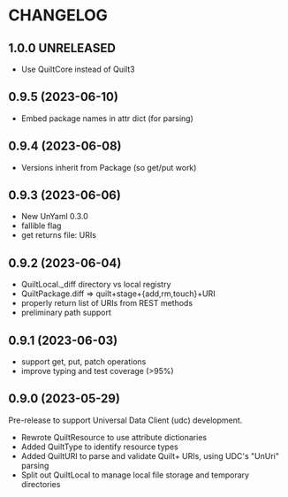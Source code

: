 # CHANGELOG

## 1.0.0 UNRELEASED

- Use QuiltCore instead of Quilt3

## 0.9.5 (2023-06-10)

- Embed package names in attr dict (for parsing)

## 0.9.4 (2023-06-08)

- Versions inherit from Package (so get/put work)

## 0.9.3 (2023-06-06)

- New UnYaml 0.3.0
- fallible flag
- get returns file: URIs

## 0.9.2 (2023-06-04)

- QuiltLocal._diff directory vs local registry
- QuiltPackage.diff => quilt+stage+{add,rm,touch}+URI
- properly return list of URIs from REST methods
- preliminary path support

## 0.9.1 (2023-06-03)

- support get, put, patch operations
- improve typing and test coverage (>95%)

## 0.9.0 (2023-05-29)

Pre-release to support Universal Data Client (udc) development.

- Rewrote QuiltResource to use attribute dictionaries
- Added QuiltType to identify resource types
- Added QuiltURI to parse and validate Quilt+ URIs, using UDC's "UnUri" parsing
- Split out QuiltLocal to manage local file storage and temporary directories
